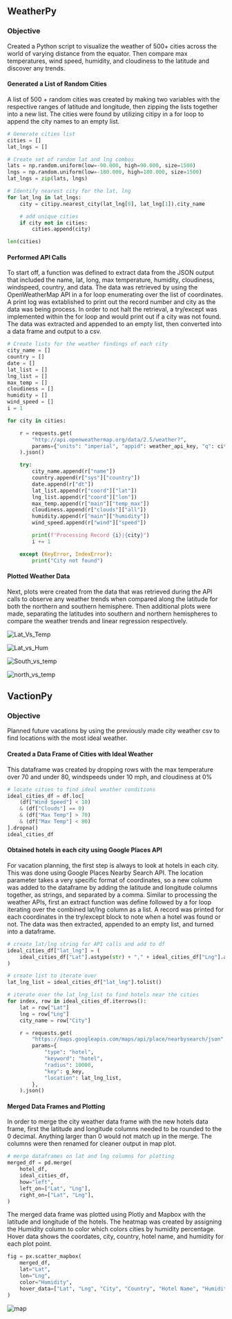## WeatherPy
### Objective
Created a Python script to visualize the weather of 500+ cities across the world of varying distance from the
equator. Then compare max temperatures, wind speed, humidity, and cloudiness to the latitude and discover any
trends.

#### Generated a List of Random Cities
A list of 500 + random cities was created by making two variables with the respective ranges of latitude and
longitude, then zipping the lists together into a new list. The cities were found by utilizing citipy in a
for loop to append the city names to an empty list.

```python
# Generate cities list
cities = []
lat_lngs = []

# Create set of random lat and lng combos
lats = np.random.uniform(low=-90.000, high=90.000, size=1500)
lngs = np.random.uniform(low=-180.000, high=180.000, size=1500)
lat_lngs = zip(lats, lngs)

# Identify nearest city for the lat, lng
for lat_lng in lat_lngs:
    city = citipy.nearest_city(lat_lng[0], lat_lng[1]).city_name

    # add unique cities
    if city not in cities:
        cities.append(city)

len(cities)
```

#### Performed API Calls
To start off, a function was defined to extract data from the JSON output that included the name, lat, long,
max temperature, humidity, cloudiness, windspeed, country, and data. The data was retrieved by using the
OpenWeatherMap API in a for loop enumerating over the list of coordinates. A print log was extablished to
print out the record number and city as the data was being process. In order to not halt the retrieval, a
try/except was implemented within the for loop and would print out if a city was not found. The data was
extracted and appended to an empty list, then converted into a data frame and output to a csv.

```python
# Create lists for the weather findings of each city
city_name = []
country = []
date = []
lat_list = []
lng_list = []
max_temp = []
cloudiness = []
humidity = []
wind_speed = []
i = 1

for city in cities:

    r = requests.get(
        "http://api.openweathermap.org/data/2.5/weather?",
        params={"units": "imperial", "appid": weather_api_key, "q": city,},
    ).json()

    try:
        city_name.append(r["name"])
        country.append(r["sys"]["country"])
        date.append(r["dt"])
        lat_list.append(r["coord"]["lat"])
        lng_list.append(r["coord"]["lon"])
        max_temp.append(r["main"]["temp_max"])
        cloudiness.append(r["clouds"]["all"])
        humidity.append(r["main"]["humidity"])
        wind_speed.append(r["wind"]["speed"])

        print(f"Processing Record {i}|{city}")
        i += 1

    except (KeyError, IndexError):
        print("City not found")
```

#### Plotted Weather Data
Next, plots were created from the data that was retrieved during the API calls to observe any weather trends
when compared along the latitude for both the northern and southern hemisphere. Then additional plots were
made, separating the latitudes into southern and northern hemispheres to compare the weather trends and
linear regression respectively.


![Lat_Vs_Temp](WeatherPy/images/Latitude_vs_Max_Temp_scatter.png)

![Lat_vs_Hum](WeatherPy/images/Latitude_vs_Humidity_scatter.png)

![South_vs_temp](WeatherPy/images/Southern_Hemisphere-Max_Temp_vs_Lat.png)

![north_vs_temp](WeatherPy/images/Northern_Hemisphere-Max_Temp_vs_Lat.png)

## VactionPy
### Objective
Planned future vacations by using the previously made city weather csv to find locations with the most ideal
weather.

#### Created a Data Frame of Cities with Ideal Weather
This dataframe was created by dropping rows with the max temperature over 70 and under 80, windspeeds under 10 mph,
and cloudiness at 0%

```python
# locate cities to find ideal weather conditions
ideal_cities_df = df.loc[
    (df["Wind Speed"] < 10)
    & (df["Clouds"] == 0)
    & (df["Max Temp"] > 70)
    & (df["Max Temp"] < 80)
].dropna()
ideal_cities_df
```

#### Obtained hotels in each city using Google Places API
For vacation planning, the first step is always to look at hotels in each city. This was done using Google Places Nearby Search API. The location parameter takes a very specific format of coordinates, so a new column was added to the dataframe by adding the latitude and longitude columns together, as strings, and separated by a comma. Similar to processing the weather APIs, first an extract function was define followed by a for loop iterating over the combined lat/lng column as a list. A record was printed for each coordinates in the try/except block to note when a hotel was found or not. The data was then extracted, appended to an empty list, and turned into a dataframe.

```python
# create lat/lng string for API calls and add to df
ideal_cities_df["lat_lng"] = (
    ideal_cities_df["Lat"].astype(str) + "," + ideal_cities_df["Lng"].astype(str)
)

# create list to iterate over
lat_lng_list = ideal_cities_df["lat_lng"].tolist()

# iterate over the lat_lng_list to find hotels near the cities
for index, row in ideal_cities_df.iterrows():
    lat = row["Lat"]
    lng = row["Lng"]
    city_name = row["City"]

    r = requests.get(
        "https://maps.googleapis.com/maps/api/place/nearbysearch/json",
        params={
            "type": "hotel",
            "keyword": "hotel",
            "radius": 10000,
            "key": g_key,
            "location": lat_lng_list,
        },
    ).json()
```

#### Merged Data Frames and Plotting
In order to merge the city weather data frame with the new hotels data frame, first the latitude and longitude columns needed to be rounded to the 0 decimal. Anything larger than 0 would not match up in the merge. The columns were then renamed for cleaner output in map plot.

```python
# merge dataframes on lat and lng columns for plotting
merged_df = pd.merge(
    hotel_df,
    ideal_cities_df,
    how="left",
    left_on=["Lat", "Lng"],
    right_on=["Lat", "Lng"],
)
```

The merged data frame was plotted using Plotly and Mapbox with the latitude and longitude of the hotels. The heatmap was created by assigning the Humidity column to color which colors cities by humidity percentage. Hover data shows the coordates, city, country, hotel name, and humidity for each plot point.

```python
fig = px.scatter_mapbox(
    merged_df,
    lat="Lat",
    lon="Lng",
    color="Humidity",
    hover_data=["Lat", "Lng", "City", "Country", "Hotel Name", "Humidity"],
)
```

![map](WeatherPy/images/world_map.png)
